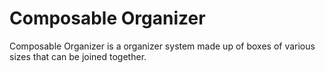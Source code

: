 # Composable Organizer
Composable Organizer is a organizer system made up of boxes of various sizes
that can be joined together.
